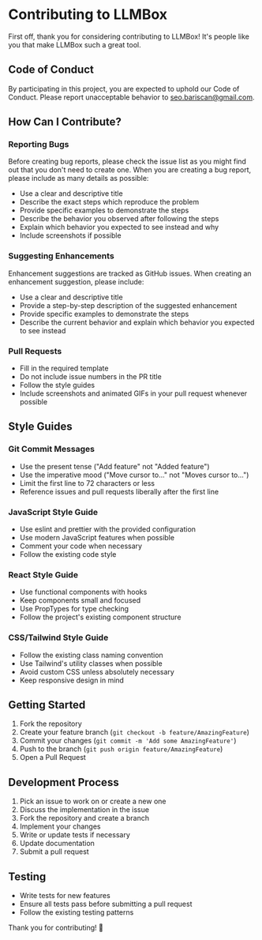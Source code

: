 # Contributing to LLMBox

First off, thank you for considering contributing to LLMBox! It's people like you that make LLMBox such a great tool.

## Code of Conduct

By participating in this project, you are expected to uphold our Code of Conduct. Please report unacceptable behavior to seo.bariscan@gmail.com.

## How Can I Contribute?

### Reporting Bugs

Before creating bug reports, please check the issue list as you might find out that you don't need to create one. When you are creating a bug report, please include as many details as possible:

* Use a clear and descriptive title
* Describe the exact steps which reproduce the problem
* Provide specific examples to demonstrate the steps
* Describe the behavior you observed after following the steps
* Explain which behavior you expected to see instead and why
* Include screenshots if possible

### Suggesting Enhancements

Enhancement suggestions are tracked as GitHub issues. When creating an enhancement suggestion, please include:

* Use a clear and descriptive title
* Provide a step-by-step description of the suggested enhancement
* Provide specific examples to demonstrate the steps
* Describe the current behavior and explain which behavior you expected to see instead

### Pull Requests

* Fill in the required template
* Do not include issue numbers in the PR title
* Follow the style guides
* Include screenshots and animated GIFs in your pull request whenever possible

## Style Guides

### Git Commit Messages

* Use the present tense ("Add feature" not "Added feature")
* Use the imperative mood ("Move cursor to..." not "Moves cursor to...")
* Limit the first line to 72 characters or less
* Reference issues and pull requests liberally after the first line

### JavaScript Style Guide

* Use eslint and prettier with the provided configuration
* Use modern JavaScript features when possible
* Comment your code when necessary
* Follow the existing code style

### React Style Guide

* Use functional components with hooks
* Keep components small and focused
* Use PropTypes for type checking
* Follow the project's existing component structure

### CSS/Tailwind Style Guide

* Follow the existing class naming convention
* Use Tailwind's utility classes when possible
* Avoid custom CSS unless absolutely necessary
* Keep responsive design in mind

## Getting Started

1. Fork the repository
2. Create your feature branch (`git checkout -b feature/AmazingFeature`)
3. Commit your changes (`git commit -m 'Add some AmazingFeature'`)
4. Push to the branch (`git push origin feature/AmazingFeature`)
5. Open a Pull Request

## Development Process

1. Pick an issue to work on or create a new one
2. Discuss the implementation in the issue
3. Fork the repository and create a branch
4. Implement your changes
5. Write or update tests if necessary
6. Update documentation
7. Submit a pull request

## Testing

* Write tests for new features
* Ensure all tests pass before submitting a pull request
* Follow the existing testing patterns

Thank you for contributing! 🎉